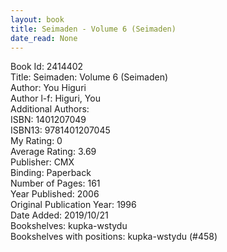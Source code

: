 ```yaml
---
layout: book
title: Seimaden - Volume 6 (Seimaden)
date_read: None
---
```


Book Id: 2414402<br />
Title: Seimaden: Volume 6 (Seimaden)<br />
Author: You Higuri<br />
Author l-f: Higuri, You<br />
Additional Authors: <br />
ISBN: 1401207049<br />
ISBN13: 9781401207045<br />
My Rating: 0<br />
Average Rating: 3.69<br />
Publisher: CMX<br />
Binding: Paperback<br />
Number of Pages: 161<br />
Year Published: 2006<br />
Original Publication Year: 1996<br />
Date Added: 2019/10/21<br />
Bookshelves: kupka-wstydu<br />
Bookshelves with positions: kupka-wstydu (#458)<br />


